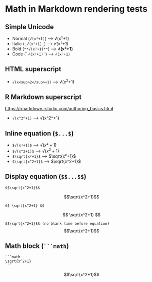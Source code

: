 # Math in Markdown rendering tests

## Simple Unicode

- Normal (`√(x²+1)`) ⟶ √(x²+1)
- Italic (`_√(x²+1)_`) ⟶ _√(x²+1)_
- Bold (`**√(x²+1)**`) ⟶ **√(x²+1)**
- Code (`` `√(x²+1)` ``) ⟶ `√(x²+1)`
  
## HTML superscript

- `√(x<sup>2</sup>+1)` ⟶ √(x<sup>2</sup>+1)

## R Markdown superscript

https://rmarkdown.rstudio.com/authoring_basics.html

- `√(x^2^+1)` ⟶ √(x^2^+1)

## Inline equation (`$...$`)

- `$√(x²+1)$` ⟶ $√(x²+1)$
- `$√(x^2+1)$` ⟶ $√(x^2+1)$
- `$\sqrt{x²+1}$` ⟶ $\sqrt{x²+1}$
- `$\sqrt{x^2+1}$` ⟶ $\sqrt{x^2+1}$

## Display equation (`$$...$$`)

`$$\sqrt{x^2+1}$$`

$$\sqrt{x^2+1}$$

`$$ \sqrt{x^2+1} $$`

$$ \sqrt{x^2+1} $$

`$$\sqrt{x^2+1}$$ (no blank line before equation)`
$$\sqrt{x^2+1}$$

## Math block (<code>```math</code>)

````
```math
\sqrt{x^2+1}
```
````

```math
\sqrt{x^2+1}
```
